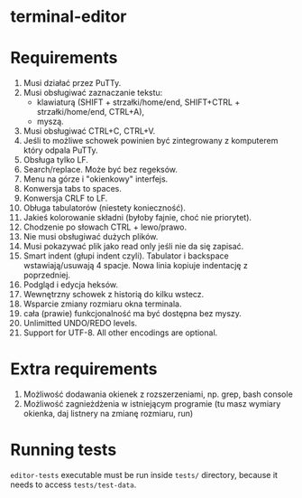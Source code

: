 # terminal-editor

# Requirements

1. Musi działać przez PuTTy.
2. Musi obsługiwać zaznaczanie tekstu:
    - klawiaturą (SHIFT + strzałki/home/end, SHIFT+CTRL + strzałki/home/end, CTRL+A),
    - myszą.
3. Musi obsługiwać CTRL+C, CTRL+V.
4. Jeśli to możliwe schowek powinien być zintegrowany z komputerem który odpala PuTTy.
5. Obsługa tylko LF.
6. Search/replace. Może być bez regeksów.
7. Menu na górze i "okienkowy" interfejs.
8. Konwersja tabs to spaces.
9. Konwersja CRLF to LF.
10. Obługa tabulatorów (niestety konieczność).
11. Jakieś kolorowanie składni (byłoby fajnie, choć nie priorytet).
12. Chodzenie po słowach CTRL + lewo/prawo.
13. Nie musi obsługiwać dużych plików.
14. Musi pokazywać plik jako read only jeśli nie da się zapisać.
15. Smart indent (głupi indent czyli). Tabulator i backspace wstawiają/usuwają 4 spacje. Nowa linia kopiuje indentację z poprzedniej.
16. Podgląd i edycja heksów.
17. Wewnętrzny schowek z historią do kilku wstecz.
18. Wsparcie zmiany rozmiaru okna terminala.
19. cała (prawie) funkcjonalność ma być dostępna bez myszy.
20. Unlimitted UNDO/REDO levels.
21. Support for UTF-8. All other encodings are optional.

# Extra requirements

1. Możliwość dodawania okienek z rozszerzeniami, np. grep, bash console
2. Możliwość zagnieżdżenia w istniejącym programie (tu masz wymiary okienka, daj listnery na zmianę rozmiaru, run)

# Running tests

`editor-tests` executable must be run inside `tests/` directory, because it needs to access `tests/test-data`.
